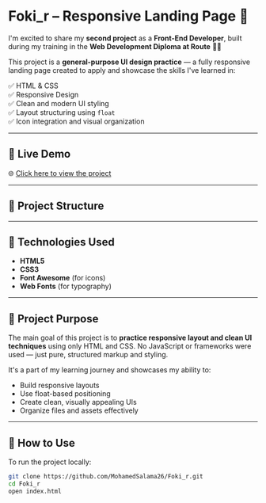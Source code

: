 # Foki_r – Responsive Landing Page 🎨

I'm excited to share my **second project** as a **Front-End Developer**, built during my training in the **Web Development Diploma at Route** 👨‍💻

This project is a **general-purpose UI design practice** — a fully responsive landing page created to apply and showcase the skills I've learned in:

✅ HTML & CSS  
✅ Responsive Design  
✅ Clean and modern UI styling  
✅ Layout structuring using `float`  
✅ Icon integration and visual organization

---

## 🔗 Live Demo

🌐 [Click here to view the project](https://mohamedsalama26.github.io/Foki_r/)

---

## 📁 Project Structure


---

## 🧰 Technologies Used

- **HTML5**
- **CSS3**
- **Font Awesome** (for icons)
- **Web Fonts** (for typography)

---

## 🎯 Project Purpose

The main goal of this project is to **practice responsive layout and clean UI techniques** using only HTML and CSS. No JavaScript or frameworks were used — just pure, structured markup and styling.

It's a part of my learning journey and showcases my ability to:

- Build responsive layouts
- Use float-based positioning
- Create clean, visually appealing UIs
- Organize files and assets effectively

---

## 🚀 How to Use

To run the project locally:

```bash
git clone https://github.com/MohamedSalama26/Foki_r.git
cd Foki_r
open index.html
